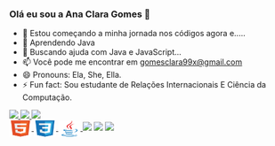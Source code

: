 ### Olá eu sou a Ana Clara Gomes 👋

- 🔭 Estou começando a minha jornada nos códigos agora e.....
- 🌱 Aprendendo Java
- 🤔 Buscando ajuda com Java e JavaScript...
- 📫 Você pode me encontrar em gomesclara99x@gmail.com
- 😄 Pronouns: Ela, She, Ella.
- ⚡ Fun fact: Sou estudante de Relações Internacionais E Ciência da Computação.
<div>
  <a href="https://github.com/claragomz">
  <img height="180em" src="https://github-readme-stats.vercel.app/api?username=claragomz&show_icons=true&theme=dracula&include_all_commits=true&count_private=true"/>
  <img height="180em" src="https://github-readme-stats.vercel.app/api/top-langs/?username=claragomz&layout=compact&langs_count=16&theme=dracula"/>
  <img height="180em" src="https://github-readme-stats.vercel.app/api/top-langs/?username=claragomz&layout=compact&langs_count=7&theme=dracula"/>
</div>
 <img align="center" alt="Rafa-HTML" height="30" width="40" src="https://raw.githubusercontent.com/devicons/devicon/master/icons/html5/html5-original.svg">
  <img align="center" alt="Rafa-CSS" height="30" width="40" src="https://raw.githubusercontent.com/devicons/devicon/master/icons/css3/css3-original.svg">
  <img align="center" alt="Rafa-Java" height="30" width="40" src="https://raw.githubusercontent.com/devicons/devicon/master/icons/java/java-original.svg">
</div>
<a href="https://instagram.com/claragomz" target="_blank"><img src="https://img.shields.io/badge/-Instagram-%23E4405F?style=for-the-badge&logo=instagram&logoColor=white" target="_blank"></a>
  <a href = "mailto:gomesclara99x@gmail.com"><img src="https://img.shields.io/badge/-Gmail-%23333?style=for-the-badge&logo=gmail&logoColor=white" target="_blank"></a>
  <a href="https://www.linkedin.com/in/anaclaragomes2/" target="_blank"><img src="https://img.shields.io/badge/-LinkedIn-%230077B5?style=for-the-badge&logo=linkedin&logoColor=white" target="_blank"></a>
